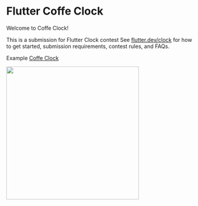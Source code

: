 # Flutter Coffe Clock

Welcome to Coffe Clock!

This is a submission for Flutter Clock contest
See [flutter.dev/clock](https://flutter.dev/clock) for how to get started, submission requirements, contest rules, and FAQs.


Example [Coffe Clock](analog_clock)

<img src='coffe_clock/coffe_clock.gif' width='350'>
